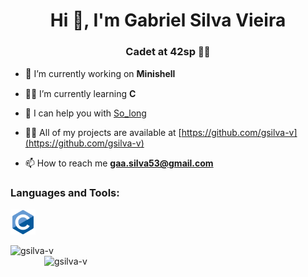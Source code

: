 <h1 align="center">Hi 👋, I'm Gabriel Silva Vieira</h1>
<h3 align="center">Cadet at 42sp <span style='font-size:15px;'>&#129302;</span><span style='font-size:15px;'>&#128640;</span></h3>

- <span style='font-size:15px;'>&#129506;</span> I’m currently working on **Minishell**

- <span>&#9997;&#127997;</span> I’m currently learning **C**

- 🤝 I can help you with [So_long](https://github.com/gsilva-v/So_long)

- 👨‍💻 All of my projects are available at [https://github.com/gsilva-v](https://github.com/gsilva-v)

- 📫 How to reach me **gaa.silva53@gmail.com**

<h3 align="left">Languages and Tools:</h3>
<p align="left"> <a href="https://www.cprogramming.com/" target="_blank" rel="noreferrer"> <img src="https://raw.githubusercontent.com/devicons/devicon/master/icons/c/c-original.svg" alt="c" width="40" height="40"/> </a></p>

<p><img width="350px"align="left" src="https://github-readme-stats.vercel.app/api/top-langs?username=gsilva-v&show_icons=true&locale=en&layout=compact" alt="gsilva-v" />

&nbsp;<img width="450px" align="right" src="https://github-readme-stats.vercel.app/api?username=gsilva-v&show_icons=true&locale=en" alt="gsilva-v" /></p>
